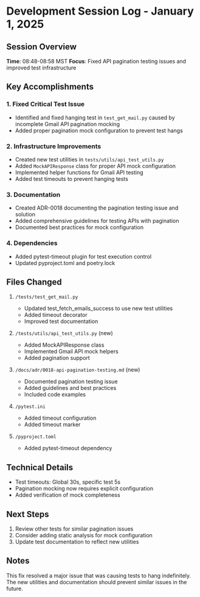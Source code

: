 # Development Session Log - January 1, 2025

## Session Overview
**Time**: 08:48-08:58 MST
**Focus**: Fixed API pagination testing issues and improved test infrastructure

## Key Accomplishments

### 1. Fixed Critical Test Issue
- Identified and fixed hanging test in `test_get_mail.py` caused by incomplete Gmail API pagination mocking
- Added proper pagination mock configuration to prevent test hangs

### 2. Infrastructure Improvements
- Created new test utilities in `tests/utils/api_test_utils.py`
- Added `MockAPIResponse` class for proper API mock configuration
- Implemented helper functions for Gmail API testing
- Added test timeouts to prevent hanging tests

### 3. Documentation
- Created ADR-0018 documenting the pagination testing issue and solution
- Added comprehensive guidelines for testing APIs with pagination
- Documented best practices for mock configuration

### 4. Dependencies
- Added pytest-timeout plugin for test execution control
- Updated pyproject.toml and poetry.lock

## Files Changed
1. `/tests/test_get_mail.py`
   - Updated test_fetch_emails_success to use new test utilities
   - Added timeout decorator
   - Improved test documentation

2. `/tests/utils/api_test_utils.py` (new)
   - Added MockAPIResponse class
   - Implemented Gmail API mock helpers
   - Added pagination support

3. `/docs/adr/0018-api-pagination-testing.md` (new)
   - Documented pagination testing issue
   - Added guidelines and best practices
   - Included code examples

4. `/pytest.ini`
   - Added timeout configuration
   - Added timeout marker

5. `/pyproject.toml`
   - Added pytest-timeout dependency

## Technical Details
- Test timeouts: Global 30s, specific test 5s
- Pagination mocking now requires explicit configuration
- Added verification of mock completeness

## Next Steps
1. Review other tests for similar pagination issues
2. Consider adding static analysis for mock configuration
3. Update test documentation to reflect new utilities

## Notes
This fix resolved a major issue that was causing tests to hang indefinitely. The new utilities and documentation should prevent similar issues in the future.
